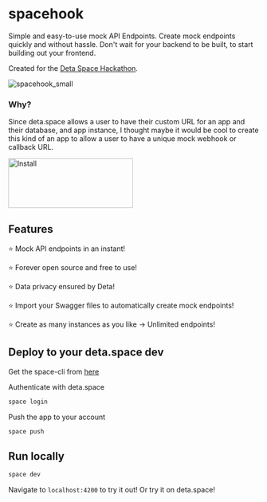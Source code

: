# spacehook
Simple and easy-to-use mock API Endpoints. Create mock endpoints quickly and without hassle. Don't wait for your backend to be built, to start building out your frontend.

Created for the [Deta Space Hackathon](https://spacehack23.deta.dev/).

![spacehook_small](https://github.com/krishnasism/spacehook/assets/21293324/f7443f23-0b45-413f-aeee-c42d85bc5e3f)

### Why?

Since deta.space allows a user to have their custom URL for an app and their database, and app instance, I thought maybe it would be cool to create this kind of an app to allow a user to have a unique mock webhook or callback URL.


<a href="https://deta.space/discovery/@krishnasism/spacehook" target="_blank">
    <img src="https://deta.space/buttons/dark.svg" alt="Install" style="height: 100px; width: 250px;">
</a>

## Features
⭐ Mock API endpoints in an instant!

⭐ Forever open source and free to use!

⭐ Data privacy ensured by Deta!

⭐ Import your Swagger files to automatically create mock endpoints!

⭐ Create as many instances as you like -> Unlimited endpoints!

## Deploy to your deta.space dev

Get the space-cli from [here](https://deta.space/docs/en/build/fundamentals/space-cli/)

Authenticate with deta.space
```bash
space login
```
Push the app to your account
```bash
space push
```

## Run locally
```bash
space dev
```

Navigate to `localhost:4200` to try it out! Or try it on deta.space!
